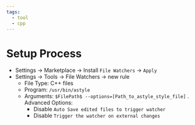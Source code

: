 ```yaml
---
tags:
  - tool
  - cpp
---
```

# Setup Process

- Settings -> Marketplace -> Install `File Watchers` -> `Apply`
- Settings -> Tools -> File Watchers -> new rule
  - File Type: C++ files
  - Program: `/usr/bin/astyle`
  - Arguments: `$FilePath$ --options=[Path_to_astyle_style_file]`
  . Advanced Options:
    - Disable `Auto Save edited files to trigger watcher`
    - Disable `Trigger the watcher on external changes`

